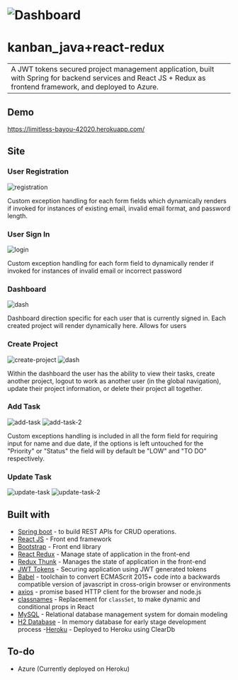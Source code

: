 # ![Dashboard](./assets/landing.PNG)
# kanban_java+react-redux
<table>
<tr>
<td>
  A JWT tokens secured project management application, built with Spring for backend services and React JS + Redux as frontend framework, and deployed to Azure.

</td>
</tr>
</table>


## Demo
https://limitless-bayou-42020.herokuapp.com/


## Site


### User Registration
![registration](./assets/signup2.PNG)

Custom exception handling for each form fields which dynamically renders if invoked for instances of existing email, invalid email format, and password length.

### User Sign In
![login](./assets/Login.png)

Custom exception handling for each form field to dynamically render if invoked for instances of invalid email or incorrect password

### Dashboard
![dash](./assets/DashboardCloudUser.PNG)

Dashboard direction specific for each user that is currently signed in. Each created project will render dynamically here. Allows for users 

### Create Project
![create-project](./assets/CreateProjectCloud.PNG)
![dash](./assets/projectboardwithproject.PNG)

Within the dashboard the user has the ability to view their tasks, create another project, logout to work as another user (in the global navigation), update their project information, or delete their project all together.
### Add Task
![add-task](./assets/addtask.PNG)
![add-task-2](./assets/projectboardwithtask.PNG)

Custom exceptions handling is included in all the form field for requiring input for name and due date, if the options is left untouched for the "Priority" or "Status" the field will by default be "LOW" and "TO DO" respectively.


### Update Task
![update-task](./assets/updatetask.PNG)
![update-task-2](./assets/updatedboard.PNG)






## Built with 

- [Spring boot]() - to build REST APIs for CRUD operations.
- [React JS]() - Front end framework
- [Bootstrap](http://getbootstrap.com/) - Front end library
- [React Redux]() - Manage state of application in the front-end
- [Redux Thunk]() - Manages the state of application in the front-end
- [JWT Tokens]() - Securing application using JWT generated tokens
- [Babel](https://babeljs.io/docs/en/next/) - toolchain to convert ECMAScrit 2015+ code into a backwards compatible version of javascript in cross-origin browser or environments
- [axios](https://www.npmjs.com/package/axios) - promise based HTTP client for the browser and node.js
- [classnames]() - Replacement for `classSet`, to make dynamic and conditional props in React
- [MySQL]() - Relational database management system for domain modeling
- [H2 Database]() - In memory database for early stage development process
-[Heroku]() - Deployed to Heroku using ClearDb


## To-do
- Azure (Currently deployed on Heroku)



